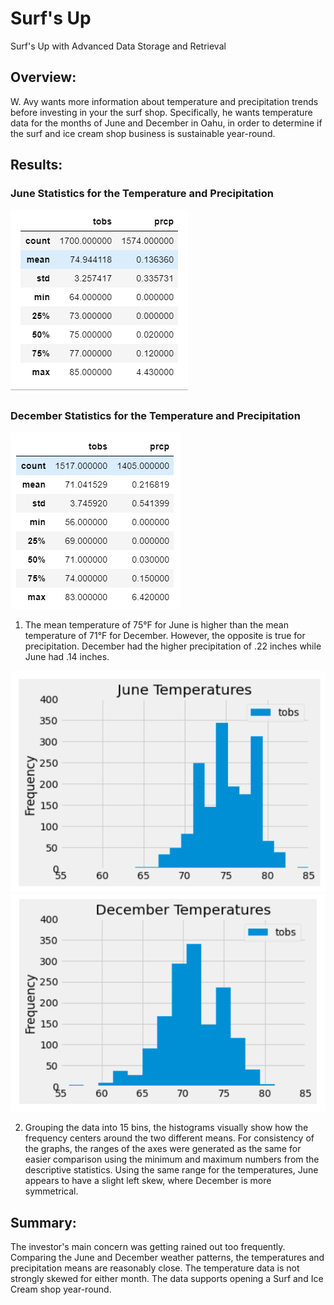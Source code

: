 # Surf's Up
Surf's Up with Advanced Data Storage and Retrieval

## Overview:
W. Avy wants more information about temperature and precipitation trends before investing in your the surf shop. Specifically, he wants temperature data for the months of June and December in Oahu, in order to determine if the surf and ice cream shop business is sustainable year-round.

## Results:
### June Statistics for the Temperature and Precipitation

![Pic_1](resources/june_stat_temp_prcp.png)

### December Statistics for the Temperature and Precipitation

![Pic_2](resources/dec_stat_temp_prcp.png)

1. The mean temperature of 75°F for June is higher than the mean temperature of 71°F for December.  However, the opposite is true for precipitation.  December had the higher precipitation of .22 inches while June had .14 inches. 

![Pic 3](resources/june_temp_graph.png)
![Pic 4](resources/dec_temp_graph.png)

2. Grouping the data into 15 bins, the histograms visually show how the frequency centers around the two different means.  For consistency of the graphs, the ranges of the axes were generated as the same for easier comparison using the minimum and maximum numbers from the descriptive statistics.  Using the same range for the temperatures, June appears to have a slight left skew, where December is more symmetrical.    

## Summary:
The investor's main concern was getting rained out too frequently.  Comparing the June and December weather patterns, the temperatures and precipitation means are reasonably close.  The temperature data is not strongly skewed for either month. The data supports opening a Surf and Ice Cream shop year-round.
